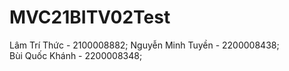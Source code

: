 # MVC21BITV02Test
Lâm Trí Thức - 2100008882; 
Nguyễn Minh Tuyền - 2200008438;  
Bùi Quốc Khánh - 2200008348; 
